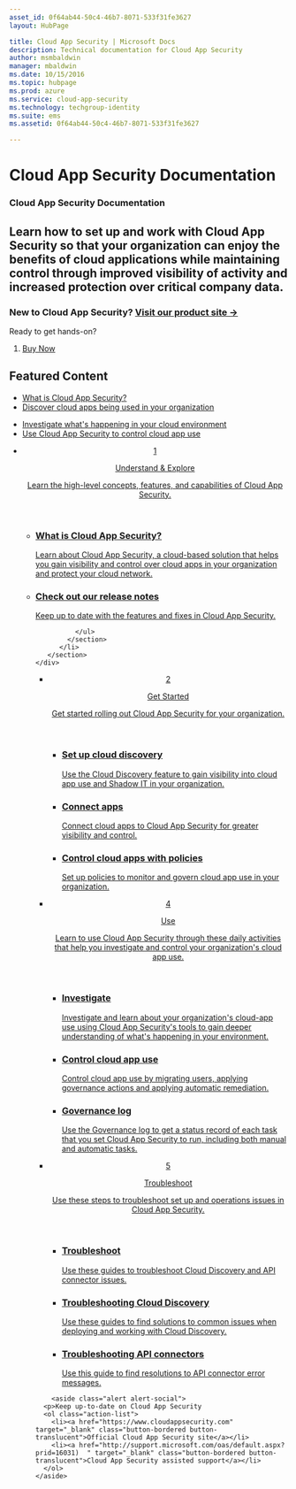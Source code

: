 ```yaml
---
asset_id: 0f64ab44-50c4-46b7-8071-533f31fe3627
layout: HubPage

title: Cloud App Security | Microsoft Docs
description: Technical documentation for Cloud App Security 
author: msmbaldwin
manager: mbaldwin
ms.date: 10/15/2016
ms.topic: hubpage
ms.prod: azure
ms.service: cloud-app-security
ms.technology: techgroup-identity
ms.suite: ems
ms.assetid: 0f64ab44-50c4-46b7-8071-533f31fe3627

---
```


# Cloud App Security Documentation
<article id="main">
    <section id="hero-content">
      <h1>Cloud App Security Documentation</h1>
      <h2>Learn how to set up and work with Cloud App Security so that your organization can enjoy the benefits of cloud applications while maintaining control through improved visibility of activity and increased protection over critical company data. </h2>
      <h3>New to Cloud App Security? <a href="https://www.microsoft.com/en-us/cloud-platform/cloud-app-security" target="_blank">Visit our product site &rarr;</a></h3>
    </section>
    <aside class="alert section-border">
        <p>Ready to get hands-on?</p>
        <ol class="action-list">
            <li><a href="https://aka.ms/buycas" target="_blank" class="button-bordered button-translucent">Buy Now</a></li>
        </ol>
    </aside>
    <section id="featured" class="container">
      <h2 class="section-heading"><span class="icon icon-warning"></span> Featured Content</h2>
      <div class="features row">
        <ul class="column column-half">
          <li><a href="./what-is-cloud-app-security.md">What is Cloud App Security?</a></li>
          <li><a href="./set-up-cloud-discovery.md">Discover cloud apps being used in your organization</a></li>
        </ul>
        <ul class="column column-half">
          <li><a href="./investigate.md">Investigate what's happening in your cloud environment</a></li>
          <li><a href="./control.md">Use Cloud App Security to control cloud app use</a></li>
        </ul>
      </div>
    </section>
    <div id="journeys">
      <section class="container">
        <ul class="journeys-list">
          <li class="journey-step">
            <header class="journey-step-header row">
              <a href="./what-is-cloud-app-security.md">
                <div class="title column-third">
                  <span class="step-number">1</span>
                  <p>Understand &amp; Explore</p>
                </div>
                <p class="description column-two-thirds">Learn the high-level concepts, features, and capabilities of Cloud App Security.</p>
              </a>
            </header>
            <section class="journey-step-elements content">
              <ul class="row">
                <li class="column-third">
                  <a href="./what-is-cloud-app-security.md">
                    <h3>What is Cloud App Security?</h3>
                    <p>Learn about Cloud App Security, a cloud-based solution that helps you gain visibility and control over cloud apps in your organization and protect your cloud network.</p>
                  </a>
                </li>
                <li class="column-third">
                  <a href="./release-notes.md">
                    <h3>Check out our release notes</h3>
                    <p>Keep up to date with the features and fixes in Cloud App Security.</p>
                  </a>
                </li>
                
              </ul>
            </section>
          </li>
       </section>
    </div>
<div id="journeys">
      <section class="container">
        <ul class="journeys-list">
          <li class="journey-step">
            <header class="journey-step-header row">
              <a href="./getting-started-with-cloud-app-security.md">
                <div class="title column-third">
                  <span class="step-number">2</span>
                  <p>Get Started</p>
                </div>
                <p class="description column-two-thirds">Get started rolling out Cloud App Security for your organization.</p>
              </a>
            </header>
            <section class="journey-step-elements content">
              <ul class="row">
                <li class="column-third">
                  <a href="./set-up-cloud-discovery.md">
                    <h3>Set up cloud discovery</h3>
                    <p>Use the Cloud Discovery feature to gain visibility into cloud app use and Shadow IT in your organization.</p>
                  </a>
                </li>
                <li class="column-third">
                  <a href="./enable-instant-visibility-and-governance-actions-for-your-apps.md">
                    <h3>Connect apps</h3>
                    <p>Connect cloud apps to Cloud App Security for greater visibility and control.</p>
                  </a>
                </li>
                <li class="column-third">
                  <a href="./control-cloud-apps-with-policies.md">
                    <h3>Control cloud apps with policies</h3>
                    <p>Set up policies to monitor and govern cloud app use in your organization.</p>
                  </a>
                </li>
              </ul>
            </section>
          </li>
       </section>
    </div>
  <div id="journeys">
      <section class="container">
        <ul class="journeys-list">
          <li class="journey-step">
            <header class="journey-step-header row">
              <a href="./daily-activities-to-protect-your-cloud-environment.md">
                <div class="title column-third">
                  <span class="step-number">4</span>
                  <p>Use</p>
                </div>
                <p class="description column-two-thirds">Learn to use Cloud App Security through these daily activities that help you investigate and control your organization's cloud app use.</p>
              </a>
            </header>
            <section class="journey-step-elements content">
              <ul class="row">
                <li class="column-third">
                  <a href="./investigate.md">
                    <h3>Investigate</h3>
                    <p>Investigate and learn about your organization's cloud-app use using Cloud App Security's tools to gain deeper understanding of what's happening in your environment.</p>
                  </a>
                </li>
                <li class="column-third">
                  <a href="./control.md">
                    <h3>Control cloud app use</h3>
                    <p>Control cloud app use by migrating users, applying governance actions and applying automatic remediation.</p>
                  </a>
                </li>
                <li class="column-third">
                  <a href="./governance-actions.md">
                    <h3>Governance log</h3>
                    <p>Use the Governance log to get a status record of each task that you set Cloud App Security to run, including both manual and automatic tasks.</p>
                  </a>
                </li>
              </ul>
            </section>
          </li>
       </section>
    </div>
      <div id="journeys">
      <section class="container">
        <ul class="journeys-list">
          <li class="journey-step">
            <header class="journey-step-header row">
              <a href="./troubleshooting.md">
                <div class="title column-third">
                  <span class="step-number">5</span>
                  <p>Troubleshoot</p>
                </div>
                <p class="description column-two-thirds">Use these steps to troubleshoot set up and operations issues in Cloud App Security.</p>
              </a>
            </header>
            <section class="journey-step-elements content">
              <ul class="row">
                <li class="column-third">
                  <a href="./troubleshooting.md">
                    <h3>Troubleshoot</h3>
                    <p>Use these guides to troubleshoot Cloud Discovery and API connector issues.</p>
                  </a>
                </li>
                <li class="column-third">
                  <a href="./troubleshooting-cloud-discovery.md">
                    <h3>Troubleshooting Cloud Discovery</h3>
                    <p>Use these guides to find solutions to common issues when deploying and working with Cloud Discovery.</p>
                  </a>
                </li>
                <li class="column-third">
                  <a href="./troubleshooting-api-connectors-using-error-messages.md">
                    <h3>Troubleshooting API connectors</h3>
                    <p>Use this guide to find resolutions to API connector error messages.</p>
                  </a>
                </li>
              </ul>
            </section>
          </li>
       </section>
    </div>  

        <aside class="alert alert-social">
      <p>Keep up-to-date on Cloud App Security
      <ol class="action-list">
        <li><a href="https://www.cloudappsecurity.com" target="_blank" class="button-bordered button-translucent">Official Cloud App Security site</a></li>
        <li><a href="http://support.microsoft.com/oas/default.aspx?prid=16031)  " target="_blank" class="button-bordered button-translucent">Cloud App Security assisted support</a></li>
      </ol>
    </aside>
</article>
